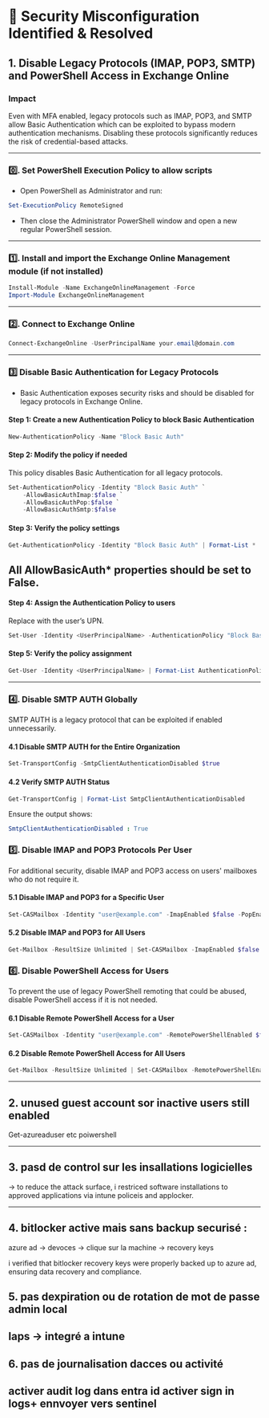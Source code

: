 # 🔴  Security Misconfiguration Identified & Resolved

## 1. Disable Legacy Protocols (IMAP, POP3, SMTP) and PowerShell Access in Exchange Online

### Impact
Even with MFA enabled, legacy protocols such as IMAP, POP3, and SMTP allow Basic Authentication which can be exploited to bypass modern authentication mechanisms. Disabling these protocols significantly reduces the risk of credential-based attacks.

---

### 0️⃣. Set PowerShell Execution Policy to allow scripts

- Open PowerShell as Administrator and run:

```powershell
Set-ExecutionPolicy RemoteSigned
```
- Then close the Administrator PowerShell window and open a new regular PowerShell session.
---

### 1️⃣. Install and import the Exchange Online Management module (if not installed)

```powershell
Install-Module -Name ExchangeOnlineManagement -Force
Import-Module ExchangeOnlineManagement
```
---

### 2️⃣. Connect to Exchange Online

```powershell
Connect-ExchangeOnline -UserPrincipalName your.email@domain.com
```

---

### 3️⃣ Disable Basic Authentication for Legacy Protocols

- Basic Authentication exposes security risks and should be disabled for legacy protocols in Exchange Online.

#### Step 1: Create a new Authentication Policy to block Basic Authentication

```powershell
New-AuthenticationPolicy -Name "Block Basic Auth"
```

#### Step 2: Modify the policy if needed

This policy disables Basic Authentication for all legacy protocols.

```powershell
Set-AuthenticationPolicy -Identity "Block Basic Auth" `
    -AllowBasicAuthImap:$false `
    -AllowBasicAuthPop:$false `
    -AllowBasicAuthSmtp:$false
```

#### Step 3: Verify the policy settings

```powershell
Get-AuthenticationPolicy -Identity "Block Basic Auth" | Format-List *
```

All AllowBasicAuth* properties should be set to False.
---

#### Step 4: Assign the Authentication Policy to users
Replace <UserPrincipalName> with the user’s UPN.

```powershell
Set-User -Identity <UserPrincipalName> -AuthenticationPolicy "Block Basic Auth"
```

#### Step 5: Verify the policy assignment

```powershell
Get-User -Identity <UserPrincipalName> | Format-List AuthenticationPolicy
```
---

### 4️⃣. Disable SMTP AUTH Globally
SMTP AUTH is a legacy protocol that can be exploited if enabled unnecessarily.

#### 4.1 Disable SMTP AUTH for the Entire Organization
```powershell
Set-TransportConfig -SmtpClientAuthenticationDisabled $true
```
#### 4.2 Verify SMTP AUTH Status
```powershell
Get-TransportConfig | Format-List SmtpClientAuthenticationDisabled
```
Ensure the output shows:
```yaml
SmtpClientAuthenticationDisabled : True
```
### 5️⃣. Disable IMAP and POP3 Protocols Per User
For additional security, disable IMAP and POP3 access on users' mailboxes who do not require it.

#### 5.1 Disable IMAP and POP3 for a Specific User

```powershell
Set-CASMailbox -Identity "user@example.com" -ImapEnabled $false -PopEnabled $false
```

#### 5.2 Disable IMAP and POP3 for All Users

```powershell
Get-Mailbox -ResultSize Unlimited | Set-CASMailbox -ImapEnabled $false -PopEnabled $false
```

### 6️⃣. Disable PowerShell Access for Users
To prevent the use of legacy PowerShell remoting that could be abused, disable PowerShell access if it is not needed.

#### 6.1 Disable Remote PowerShell Access for a User
```powershell
Set-CASMailbox -Identity "user@example.com" -RemotePowerShellEnabled $false
```

#### 6.2 Disable Remote PowerShell Access for All Users
```powershell
Get-Mailbox -ResultSize Unlimited | Set-CASMailbox -RemotePowerShellEnabled $false
```











---

## 2. unused guest account sor inactive users still enabled 

Get-azureaduser etc poiwershell

---

## 3. pasd de control sur les insallations logicielles

-> to reduce the attack surface, i restriced software installations to approved applications via intune policeis and applocker.

----

## 4. bitlocker active mais sans backup securisé :

   azure ad -> devoces -> clique sur la machine -> recovery keys

   i verified that bitlocker recovery keys were properly backed up to azure ad, ensuring data recovery and compliance.

## 5. pas dexpiration ou de rotation de mot de passe admin local

   laps -> integré a intune
---

## 6. pas de journalisation dacces ou activité

   activer audit log dans entra id
   activer sign in logs+ ennvoyer vers sentinel
---
